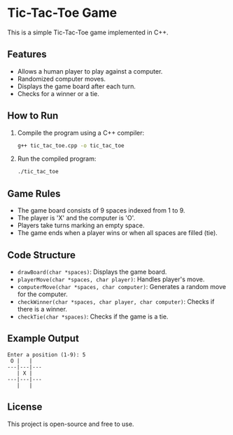 # Tic-Tac-Toe Game

This is a simple Tic-Tac-Toe game implemented in C++.

## Features
- Allows a human player to play against a computer.
- Randomized computer moves.
- Displays the game board after each turn.
- Checks for a winner or a tie.

## How to Run
1. Compile the program using a C++ compiler:
   ```sh
   g++ tic_tac_toe.cpp -o tic_tac_toe
   ```
2. Run the compiled program:
   ```sh
   ./tic_tac_toe
   ```

## Game Rules
- The game board consists of 9 spaces indexed from 1 to 9.
- The player is 'X' and the computer is 'O'.
- Players take turns marking an empty space.
- The game ends when a player wins or when all spaces are filled (tie).

## Code Structure
- `drawBoard(char *spaces)`: Displays the game board.
- `playerMove(char *spaces, char player)`: Handles player's move.
- `computerMove(char *spaces, char computer)`: Generates a random move for the computer.
- `checkWinner(char *spaces, char player, char computer)`: Checks if there is a winner.
- `checkTie(char *spaces)`: Checks if the game is a tie.

## Example Output
```
Enter a position (1-9): 5
 O |   |   
---|---|---
   | X |   
---|---|---
   |   |   
```

## License
This project is open-source and free to use.
